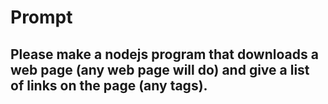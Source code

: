 # Prompt
## Please make a nodejs program that downloads a web page (any web page will do) and give a list of links on the page (any tags).
